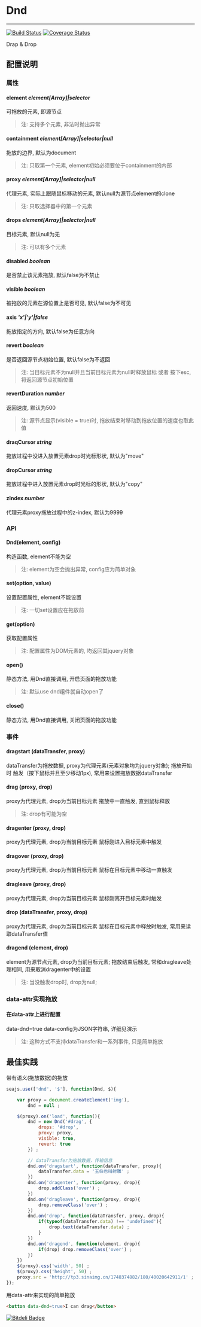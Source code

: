 # Dnd

---

[![Build Status](https://secure.travis-ci.org/aralejs/dnd.png)](https://travis-ci.org/aralejs/dnd)
[![Coverage Status](https://coveralls.io/repos/aralejs/dnd/badge.png?branch=master)](https://coveralls.io/r/aralejs/dnd)

Drap & Drop

## 配置说明

### 属性

#### element *element[Array]|selector*
可拖放的元素, 即源节点
>注: 支持多个元素, 非法时抛出异常

#### containment *element[Array]|selector|null*
拖放的边界, 默认为document
>注: 只取第一个元素, element初始必须要位于containment的内部

#### proxy *element[Array]|selector|null*
代理元素, 实际上跟随鼠标移动的元素, 默认null为源节点element的clone
>注: 只取选择器中的第一个元素

#### drops *element[Array]|selector|null*
目标元素, 默认null为无
>注: 可以有多个元素

#### disabled *boolean*
是否禁止该元素拖放, 默认false为不禁止

#### visible *boolean*
被拖放的元素在源位置上是否可见, 默认false为不可见

#### axis *'x'|'y'|false*
拖放指定的方向, 默认false为任意方向

#### revert *boolean*
是否返回源节点初始位置, 默认false为不返回
>注: 当目标元素不为null并且当前目标元素为null时释放鼠标 或者 按下esc,
 将返回源节点初始位置

#### revertDuration *number*
返回速度, 默认为500
>注: 源节点显示(visible = true)时, 拖放结束时移动到拖放位置的速度也取此值

#### draqCursor *string*
拖放过程中没进入放置元素drop时光标形状, 默认为"move"

#### dropCursor *string*
拖放过程中进入放置元素drop时光标的形状, 默认为"copy"

#### zIndex *number*
代理元素proxy拖放过程中的z-index, 默认为9999


### API

#### Dnd(element, config)
构造函数, element不能为空
>注: element为空会抛出异常, config应为简单对象

#### set(option, value)
设置配置属性, element不能设置
>注: 一切set设置应在拖放前

#### get(option)
获取配置属性
>注: 配置属性为DOM元素的, 均返回其jquery对象

#### open()
静态方法, 用Dnd直接调用, 开启页面的拖放功能
>注: 默认use dnd组件就自动open了

#### close()
静态方法, 用Dnd直接调用, 关闭页面的拖放功能


### 事件

#### dragstart (dataTransfer, proxy)
dataTransfer为拖放数据, proxy为代理元素(元素对象均为jquery对象); 拖放开始时
触发（按下鼠标并且至少移动1px),  常用来设置拖放数据dataTransfer
	
#### drag (proxy, drop)
proxy为代理元素, drop为当前目标元素
拖放中一直触发, 直到鼠标释放
>注: drop有可能为空

#### dragenter (proxy, drop)
proxy为代理元素, drop为当前目标元素
鼠标刚进入目标元素中触发

#### dragover (proxy, drop)
proxy为代理元素, drop为当前目标元素
鼠标在目标元素中移动一直触发

#### dragleave (proxy, drop)
proxy为代理元素, drop为当前目标元素
鼠标刚离开目标元素时触发

#### drop (dataTransfer, proxy, drop)
proxy为代理元素, drop为当前目标元素
鼠标在目标元素中释放时触发, 常用来读取dataTransfer值

#### dragend (element, drop)
element为源节点元素, drop为当前目标元素; 
拖放结束后触发, 常和dragleave处理相同, 用来取消dragenter中的设置
>注: 当没触发drop时, drop为null;


### data-attr实现拖放

#### 在data-attr上进行配置
data-dnd=true data-config为JSON字符串, 详细见演示
>注: 这种方式不支持dataTransfer和一系列事件, 只是简单拖放


## 最佳实践

带有语义(拖放数据)的拖放
```javascript
seajs.use(['dnd', '$'], function(Dnd, $){

    var proxy = document.createElement('img'),
        dnd = null ;

    $(proxy).on('load', function(){
        dnd = new Dnd('#drag', {
            drops: '#drop',
            proxy: proxy,
            visible: true, 
            revert: true
        }) ;

        // dataTransfer为拖放数据，传输信息
        dnd.on('dragstart', function(dataTransfer, proxy){
            dataTransfer.data = '玉伯也叫射雕' ;
        })
        dnd.on('dragenter', function(proxy, drop){
            drop.addClass('over') ;
        })
        dnd.on('dragleave', function(proxy, drop){
            drop.removeClass('over') ;
        })
        dnd.on('drop', function(dataTransfer, proxy, drop){
            if(typeof(dataTransfer.data) !== 'undefined'){
                drop.text(dataTransfer.data) ;
            }
        })
        dnd.on('dragend', function(element, drop){
            if(drop) drop.removeClass('over') ;
        })
    })
    $(proxy).css('width', 50) ;
    $(proxy).css('height', 50) ;
    proxy.src = 'http://tp3.sinaimg.cn/1748374882/180/40020642911/1' ;
});
```

用data-attr来实现的简单拖放
```html
<button data-dnd=true>I can drag</button>
```













































[![Bitdeli Badge](https://d2weczhvl823v0.cloudfront.net/aralejs/dnd/trend.png)](https://bitdeli.com/free "Bitdeli Badge")

